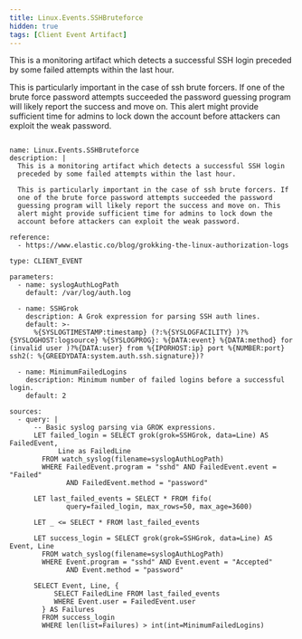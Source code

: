 ```yaml
---
title: Linux.Events.SSHBruteforce
hidden: true
tags: [Client Event Artifact]
---
```


This is a monitoring artifact which detects a successful SSH login
preceded by some failed attempts within the last hour.

This is particularly important in the case of ssh brute forcers. If
one of the brute force password attempts succeeded the password
guessing program will likely report the success and move on. This
alert might provide sufficient time for admins to lock down the
account before attackers can exploit the weak password.


<pre><code class="language-yaml">
name: Linux.Events.SSHBruteforce
description: |
  This is a monitoring artifact which detects a successful SSH login
  preceded by some failed attempts within the last hour.

  This is particularly important in the case of ssh brute forcers. If
  one of the brute force password attempts succeeded the password
  guessing program will likely report the success and move on. This
  alert might provide sufficient time for admins to lock down the
  account before attackers can exploit the weak password.

reference:
  - https://www.elastic.co/blog/grokking-the-linux-authorization-logs

type: CLIENT_EVENT

parameters:
  - name: syslogAuthLogPath
    default: /var/log/auth.log

  - name: SSHGrok
    description: A Grok expression for parsing SSH auth lines.
    default: &gt;-
      %{SYSLOGTIMESTAMP:timestamp} (?:%{SYSLOGFACILITY} )?%{SYSLOGHOST:logsource} %{SYSLOGPROG}: %{DATA:event} %{DATA:method} for (invalid user )?%{DATA:user} from %{IPORHOST:ip} port %{NUMBER:port} ssh2(: %{GREEDYDATA:system.auth.ssh.signature})?

  - name: MinimumFailedLogins
    description: Minimum number of failed logins before a successful login.
    default: 2

sources:
  - query: |
      -- Basic syslog parsing via GROK expressions.
      LET failed_login = SELECT grok(grok=SSHGrok, data=Line) AS FailedEvent,
            Line as FailedLine
        FROM watch_syslog(filename=syslogAuthLogPath)
        WHERE FailedEvent.program = &quot;sshd&quot; AND FailedEvent.event = &quot;Failed&quot;
              AND FailedEvent.method = &quot;password&quot;

      LET last_failed_events = SELECT * FROM fifo(
              query=failed_login, max_rows=50, max_age=3600)

      LET _ &lt;= SELECT * FROM last_failed_events

      LET success_login = SELECT grok(grok=SSHGrok, data=Line) AS Event, Line
        FROM watch_syslog(filename=syslogAuthLogPath)
        WHERE Event.program = &quot;sshd&quot; AND Event.event = &quot;Accepted&quot;
              AND Event.method = &quot;password&quot;

      SELECT Event, Line, {
           SELECT FailedLine FROM last_failed_events
           WHERE Event.user = FailedEvent.user
        } AS Failures
        FROM success_login
        WHERE len(list=Failures) &gt; int(int=MinimumFailedLogins)

</code></pre>

